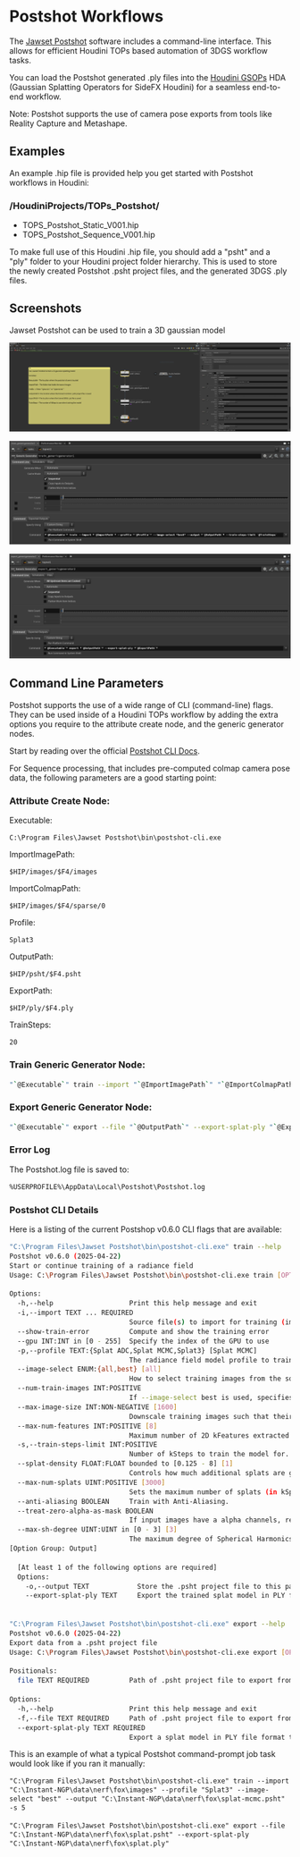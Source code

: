 # Postshot Workflows

The [Jawset Postshot](https://www.jawset.com/) software includes a command-line interface. This allows for efficient Houdini TOPs based automation of 3DGS workflow tasks.

You can load the Postshot generated .ply files into the [Houdini GSOPs](https://github.com/david-rhodes/GSOPs) HDA (Gaussian Splatting Operators for SideFX Houdini) for a seamless end-to-end workflow.

Note: Postshot supports the use of camera pose exports from tools like Reality Capture and Metashape.

## Examples

An example .hip file is provided help you get started with Postshot workflows in Houdini:

### /HoudiniProjects/TOPs_Postshot/
- TOPS_Postshot_Static_V001.hip
- TOPS_Postshot_Sequence_V001.hip

To make full use of this Houdini .hip file, you should add a "psht" and a "ply" folder to your Houdini project folder hierarchy. This is used to store the newly created Postshot .psht project files, and the generated 3DGS .ply files.

## Screenshots

Jawset Postshot can be used to train a 3D gaussian model

![postshot 1](Images/postshot1.png)

![postshot 2](Images/postshot2.png)

![postshot 3](Images/postshot3.png)

## Command Line Parameters

Postshot supports the use of a wide range of CLI (command-line) flags. They can be used inside of a Houdini TOPs workflow by adding the extra options you require to the attribute create node, and the generic generator nodes.

Start by reading over the official [Postshot CLI Docs](https://www.jawset.com/docs/d/Postshot+User+Guide/Command-line+Interface).

For Sequence processing, that includes pre-computed colmap camera pose data, the following parameters are a good starting point:

### Attribute Create Node:

Executable: 

    C:\Program Files\Jawset Postshot\bin\postshot-cli.exe

ImportImagePath:

    $HIP/images/$F4/images

ImportColmapPath:

    $HIP/images/$F4/sparse/0

Profile:

    Splat3

OutputPath:

    $HIP/psht/$F4.psht

ExportPath:

    $HIP/ply/$F4.ply

TrainSteps:

    20

### Train Generic Generator Node:

```bash
"`@Executable`" train --import "`@ImportImagePath`" "`@ImportColmapPath`" --profile "`@Profile`" --image-select "best" --output "`@OutputPath`" --train-steps-limit `@TrainSteps`
```

### Export Generic Generator Node:

```bash
"`@Executable`" export --file "`@OutputPath`" --export-splat-ply "`@ExportPath`"
```

### Error Log

The Postshot.log file is saved to:

```bash
%USERPROFILE%\AppData\Local\Postshot\Postshot.log
```

### Postshot CLI Details

Here is a listing of the current Postshop v0.6.0 CLI flags that are available:

```bash
"C:\Program Files\Jawset Postshot\bin\postshot-cli.exe" train --help
Postshot v0.6.0 (2025-04-22)
Start or continue training of a radiance field
Usage: C:\Program Files\Jawset Postshot\bin\postshot-cli.exe train [OPTIONS]

Options:
  -h,--help                   Print this help message and exit
  -i,--import TEXT ... REQUIRED
                              Source file(s) to import for training (images, videos, camera poses, point clouds). Option can be specified multiple times
  --show-train-error          Compute and show the training error
  --gpu INT:INT in [0 - 255]  Specify the index of the GPU to use
  -p,--profile TEXT:{Splat ADC,Splat MCMC,Splat3} [Splat MCMC]
                              The radiance field model profile to train
  --image-select ENUM:{all,best} [all]
                              How to select training images from the source image sets
  --num-train-images INT:POSITIVE
                              If --image-select best is used, specifies the number of training images to select. By default a value will be computed from the total image count.
  --max-image-size INT:NON-NEGATIVE [1600]
                              Downscale training images such that their longer edge is at most this value in pixels. Disabled if zero.
  --max-num-features INT:POSITIVE [8]
                              Maximum number of 2D kFeatures extracted from each image.
  -s,--train-steps-limit INT:POSITIVE
                              Number of kSteps to train the model for. By default a value will be computed from num-train-images.
  --splat-density FLOAT:FLOAT bounded to [0.125 - 8] [1]
                              Controls how much additional splats are generated during training. Applies only in 'Splat ADC' profile.
  --max-num-splats UINT:POSITIVE [3000]
                              Sets the maximum number of splats (in kSplats) created during training. Applies only in 'Splat MCMC' profile.
  --anti-aliasing BOOLEAN     Train with Anti-Aliasing.
  --treat-zero-alpha-as-mask BOOLEAN
                              If input images have a alpha channels, regions with zero alpha will be ignored, not reconstructed as zero alpha.
  --max-sh-degree UINT:UINT in [0 - 3] [3]
                              The maximum degree of Spherical Harmonics coefficients (view-dependent colors) used during training.
[Option Group: Output]

  [At least 1 of the following options are required]
  Options:
    -o,--output TEXT            Store the .psht project file to this path.
    --export-splat-ply TEXT     Export the trained splat model in PLY file format to this path.


"C:\Program Files\Jawset Postshot\bin\postshot-cli.exe" export --help
Postshot v0.6.0 (2025-04-22)
Export data from a .psht project file
Usage: C:\Program Files\Jawset Postshot\bin\postshot-cli.exe export [OPTIONS] file

Positionals:
  file TEXT REQUIRED          Path of .psht project file to export from

Options:
  -h,--help                   Print this help message and exit
  -f,--file TEXT REQUIRED     Path of .psht project file to export from
  --export-splat-ply TEXT REQUIRED
                              Export a splat model in PLY file format to this path.

```

This is an example of what a typical Postshot command-prompt job task would look like if you ran it manually:

    "C:\Program Files\Jawset Postshot\bin\postshot-cli.exe" train --import "C:\Instant-NGP\data\nerf\fox\images" --profile "Splat3" --image-select "best" --output "C:\Instant-NGP\data\nerf\fox\splat-mcmc.psht" -s 5

    "C:\Program Files\Jawset Postshot\bin\postshot-cli.exe" export --file "C:\Instant-NGP\data\nerf\fox\splat.psht" --export-splat-ply "C:\Instant-NGP\data\nerf\fox\splat.ply"
